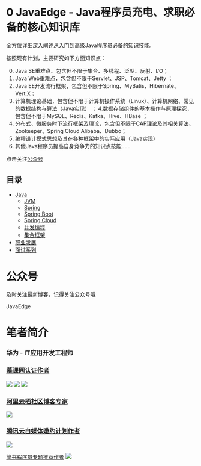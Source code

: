 # 0 JavaEdge - Java程序员充电、求职必备的核心知识库

全方位详细深入阐述从入门到高级Java程序员必备的知识技能。

按照现有计划，主要研究如下方面知识点： 

0. Java SE重难点、包含但不限于集合、多线程、泛型、反射、I/O； 
1. Java Web重难点，包含但不限于Servlet、JSP、Tomcat、Jetty ；
2. Java EE开发流行框架，包含但不限于Spring、MyBatis、Hibernate、Vert.X；
3. 计算机理论基础，包含但不限于计算机操作系统（Linux）、计算机网络、常见的数据结构与算法（Java实现） ；
4.数据存储组件的基本操作与原理探究，包含但不限于MySQL、Redis、Kafka、Hive、HBase ；
5. 分布式、微服务时下流行框架及理论，包含但不限于CAP理论及其相关算法、Zookeeper、Spring Cloud Alibaba、Dubbo；
6. 编程设计模式思想及其在各种框架中的实际应用（Java实现） 
7. 其他Java程序员提高自身竞争力的知识点技能......


点击关注[公众号](#公众号)

## 目录

- [Java](#java)
    - [JVM](#jvm)
    - [Spring](#Spring)
    - [Spring Boot](#SpringBoot)
    - [Spring Cloud](#SpringCloud)
    - [并发编程](#并发编程)
    - [集合框架](#集合框架)
- [职业发展](#职业发展)
- [面试系列](#面试系列)

# 公众号

及时关注最新博客，记得关注公众号哦

JavaEdge

# 笔者简介
### 华为 - IT应用开发工程师
### [慕课网认证作者](https://www.imooc.com/u/2396649/articles)
![](https://img-blog.csdnimg.cn/20190712131328738.png?x-oss-process=image/watermark,type_ZmFuZ3poZW5naGVpdGk,shadow_10,text_aHR0cHM6Ly9ibG9nLmNzZG4ubmV0L3FxXzMzNTg5NTEw,size_16,color_FFFFFF,t_70)
![](https://img-blog.csdnimg.cn/20190712130807280.png?x-oss-process=image/watermark,type_ZmFuZ3poZW5naGVpdGk,shadow_10,text_aHR0cHM6Ly9ibG9nLmNzZG4ubmV0L3FxXzMzNTg5NTEw,size_1,color_FFFFFF,t_70)
![](https://img-blog.csdnimg.cn/20190712131221721.png?x-oss-process=image/watermark,type_ZmFuZ3poZW5naGVpdGk,shadow_10,text_aHR0cHM6Ly9ibG9nLmNzZG4ubmV0L3FxXzMzNTg5NTEw,size_1,color_FFFFFF,t_70)

### [阿里云栖社区博客专家](https://yq.aliyun.com/users/article?spm=a2c4e.8091938.headeruserinfo.3.65993d6eqaQ0O6)
![](https://img-blog.csdnimg.cn/20190712131824494.png?x-oss-process=image/watermark,type_ZmFuZ3poZW5naGVpdGk,shadow_10,text_aHR0cHM6Ly9ibG9nLmNzZG4ubmV0L3FxXzMzNTg5NTEw,size_1,color_FFFFFF,t_70)

### [腾讯云自媒体邀约计划作者](https://cloud.tencent.com/developer/user/1752328)
![](https://img-blog.csdnimg.cn/20190712140323352.png?x-oss-process=image/watermark,type_ZmFuZ3poZW5naGVpdGk,shadow_10,text_aHR0cHM6Ly9ibG9nLmNzZG4ubmV0L3FxXzMzNTg5NTEw,size_1,color_FFFFFF,t_70)

[简书程序员专题推荐作者](https://www.jianshu.com/u/32c7d1f520c2)
![](https://img-blog.csdnimg.cn/2019071214051427.png?x-oss-process=image/watermark,type_ZmFuZ3poZW5naGVpdGk,shadow_10,text_aHR0cHM6Ly9ibG9nLmNzZG4ubmV0L3FxXzMzNTg5NTEw,size_16,color_FFFFFF,t_70)
